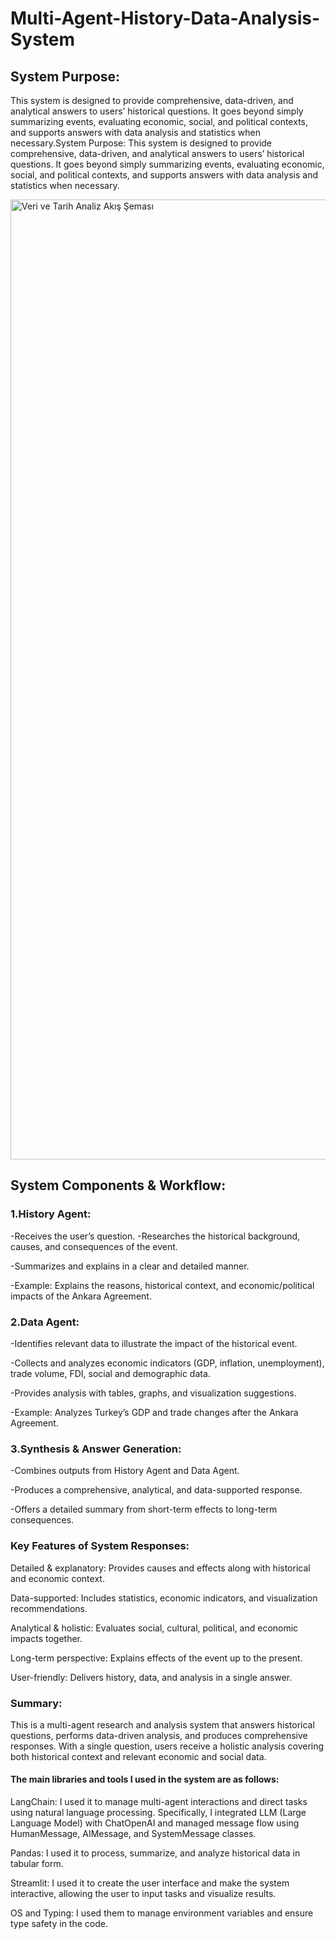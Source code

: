 # Multi-Agent-History-Data-Analysis-System


## System Purpose:
This system is designed to provide comprehensive, data-driven, and analytical answers to users’ historical questions. It goes beyond simply summarizing events, evaluating economic, social, and political contexts, and supports answers with data analysis and statistics when necessary.System Purpose:
This system is designed to provide comprehensive, data-driven, and analytical answers to users’ historical questions. It goes beyond simply summarizing events, evaluating economic, social, and political contexts, and supports answers with data analysis and statistics when necessary.

<img width="1024" height="1536" alt="Veri ve Tarih Analiz Akış Şeması" src="https://github.com/user-attachments/assets/f06f3121-a62c-4769-bead-289fe78d3d5f" />


## System Components & Workflow:

### 1.History Agent:

-Receives the user’s question.
-Researches the historical background, causes, and consequences of the event.

-Summarizes and explains in a clear and detailed manner.

-Example: Explains the reasons, historical context, and economic/political impacts of the Ankara Agreement.

### 2.Data Agent:

-Identifies relevant data to illustrate the impact of the historical event.

-Collects and analyzes economic indicators (GDP, inflation, unemployment), trade volume, FDI, social and demographic data.

-Provides analysis with tables, graphs, and visualization suggestions.

-Example: Analyzes Turkey’s GDP and trade changes after the Ankara Agreement.

### 3.Synthesis & Answer Generation:

-Combines outputs from History Agent and Data Agent.

-Produces a comprehensive, analytical, and data-supported response.

-Offers a detailed summary from short-term effects to long-term consequences.

### Key Features of System Responses:

Detailed & explanatory: Provides causes and effects along with historical and economic context.

Data-supported: Includes statistics, economic indicators, and visualization recommendations.

Analytical & holistic: Evaluates social, cultural, political, and economic impacts together.

Long-term perspective: Explains effects of the event up to the present.

User-friendly: Delivers history, data, and analysis in a single answer.

### Summary:
This is a multi-agent research and analysis system that answers historical questions, performs data-driven analysis, and produces comprehensive responses. With a single question, users receive a holistic analysis covering both historical context and relevant economic and social data.

#### The main libraries and tools I used in the system are as follows:

LangChain: I used it to manage multi-agent interactions and direct tasks using natural language processing. Specifically, I integrated LLM (Large Language Model) with ChatOpenAI and managed message flow using HumanMessage, AIMessage, and SystemMessage classes.

Pandas: I used it to process, summarize, and analyze historical data in tabular form.

Streamlit: I used it to create the user interface and make the system interactive, allowing the user to input tasks and visualize results.

OS and Typing: I used them to manage environment variables and ensure type safety in the code.

